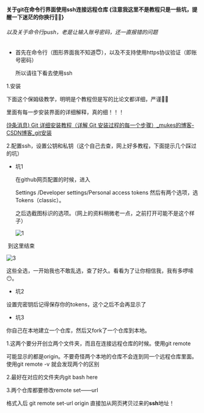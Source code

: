 #### 关于git在命令行界面使用ssh连接远程仓库     **{注意我这里不是教程只是一些坑，提醒一下迷茫的你换行🐱‍👓}**

###### 以及关于命令行push，老是让输入账号密码，还一直报错的问题

- 首先在命令行（图形界面我不知道:innocent:），以及不支持使用https协议验证（即账号密码）

  所以请往下看去使用ssh

1.安装

下面这个保姆级教学，明明是个教程但是写的比论文都详细，严谨🐱‍👤

里面有每一步安装界面的详细解释，真的细！！！

[(9条消息) Git 详细安装教程（详解 Git 安装过程的每一个步骤）_mukes的博客-CSDN博客_git安装](https://blog.csdn.net/mukes/article/details/115693833)

2.配置ssh，设置公钥和私钥（这个自己去查，网上好多教程，下面提示几个踩过的坑）

- 坑1

  在github网页配置的时候，进入

  Settings /Developer settings/Personal access tokens     然后有两个选项，选Tokens（classic）。

  之后选截图标识的选项。（网上的资料稍微老一点，之前打开可能不是这个样子）

  ![1](1.png)

  


​             到这里结束

![3](3.png)

这些全选，一开始我也不敢乱选，查了好久。看看为了让你相信我，我有多啰嗦😶。

- 坑2

设置完密钥后记得保存你的tokens，这个之后不会再显示了

- 坑3

你自己在本地建立一个仓库，然后又fork了一个仓库到本地。

1.这两个要分开创立两个文件夹，而且在连接远程仓库的时候。使用git remote

可能显示的都是origin。不要奇怪两个本地的仓库不会连到同一个远程仓库里面。使用git remote -v 就会发现两个的区别 

2.最好在对应的文件夹内git bash here

3.两个仓库都要修改remote set——url        

格式入后             git remote set-url origin  直接加从网页拷贝过来的**ssh**地址！  


